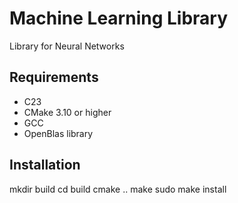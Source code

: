 # Machine Learning Library

Library for Neural Networks

## Requirements

- C23
- CMake 3.10 or higher
- GCC
- OpenBlas library

## Installation

mkdir build
cd build
cmake ..
make
sudo make install
